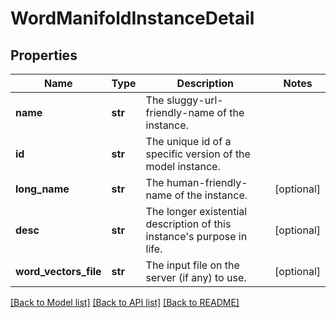 # WordManifoldInstanceDetail

## Properties
Name | Type | Description | Notes
------------ | ------------- | ------------- | -------------
**name** | **str** | The sluggy-url-friendly-name of the instance. | 
**id** | **str** | The unique id of a specific version of the model instance. | 
**long_name** | **str** | The human-friendly-name of the instance. | [optional] 
**desc** | **str** | The longer existential description of this instance&#39;s purpose in life. | [optional] 
**word_vectors_file** | **str** | The input file on the server (if any) to use. | [optional] 

[[Back to Model list]](../README.md#documentation-for-models) [[Back to API list]](../README.md#documentation-for-api-endpoints) [[Back to README]](../README.md)


